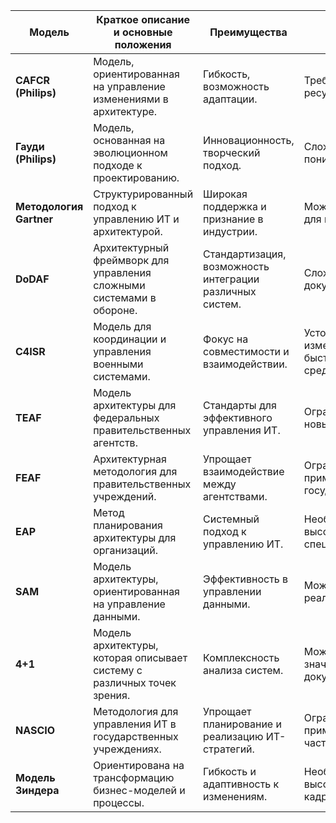 | Модель                               | Краткое описание и основные положения                                             | Преимущества                                              | Недостатки                                               | Подходит ли для нашей платформы? |
|--------------------------------------|-------------------------------------------------------------------------------|----------------------------------------------------------|---------------------------------------------------------|-----------------------------------|
| **CAFCR (Philips)**                  | Модель, ориентированная на управление изменениями в архитектуре.              | Гибкость, возможность адаптации.                         | Требует значительных ресурсов для реализации.          | Да                                |
| **Гауди (Philips)**                  | Модель, основанная на эволюционном подходе к проектированию.                  | Инновационность, творческий подход.                      | Сложность в реализации и понимании.                     | Да                                |
| **Методология Gartner**              | Структурированный подход к управлению ИТ и архитектурой.                       | Широкая поддержка и признание в индустрии.              | Может быть избыточным для малых организаций.           | Ограниченно                        |
| **DoDAF**                            | Архитектурный фреймворк для управления сложными системами в обороне.         | Стандартизация, возможность интеграции различных систем. | Сложность и громоздкость документации.                 | Нет                               |
| **C4ISR**                            | Модель для координации и управления военными системами.                      | Фокус на совместимости и взаимодействии.                 | Устойчивость к изменениям в условиях быстро меняющейся среды. | Нет                               |
| **TEAF**                             | Модель архитектуры для федеральных правительственных агентств.                | Стандарты для эффективного управления ИТ.                | Ограниченная гибкость для новых технологий.             | Ограниченно                        |
| **FEAF**                             | Архитектурная методология для правительственных учреждений.                   | Упрощает взаимодействие между агентствами.                | Ограниченная применимость вне государственного сектора.  | Нет                               |
| **EAP**                              | Метод планирования архитектуры для организаций.                                | Системный подход к управлению ИТ.                        | Необходимость в высококвалифицированных специалистах.    | Да                                |
| **SAM**                              | Модель архитектуры, ориентированная на управление данными.                   | Эффективность в управлении данными.                       | Может быть сложной в реализации.                        | Ограниченно                        |
| **4+1**                              | Модель архитектуры, которая описывает систему с различных точек зрения.      | Комплексность анализа систем.                             | Может требовать значительных усилий для документирования. | Да                                |
| **NASCIO**                           | Методология для управления ИТ в государственных учреждениях.                  | Упрощает планирование и реализацию ИТ-стратегий.        | Ограниченная применимость для частного сектора.         | Нет                               |
| **Модель Зиндера**                  | Ориентирована на трансформацию бизнес-моделей и процессы.                    | Гибкость и адаптивность к изменениям.                    | Необходимость в высококвалифицированных кадрах.         | Да                                |
